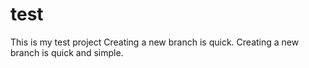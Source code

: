 # test
This is my test project
Creating a new branch is quick.
Creating a new branch is quick and simple.